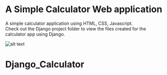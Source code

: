# A Simple Calculator Web application
A simple calculator application using HTML, CSS, Javascript. <br>
Check out the Django project folder to view the files created for the calculator app using Django. <br>


![alt text](https://github.com/CAVIND46016/Simple-Calculator-Web-app/blob/master/calculator.png)
# Django_Calculator

